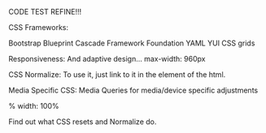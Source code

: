 CODE TEST REFINE!!!

CSS Frameworks:

Bootstrap
Blueprint
Cascade Framework
Foundation
YAML
YUI CSS grids

Responsiveness:
And adaptive design...
max-width: 960px

CSS Normalize:
	To use it, just link to it in the <head> element of the html.
<link rel="stylesheet" src="//normalize-css.googlecode.com/svn/trunk/normalize.css">

Media Specific CSS:
	Media Queries for media/device specific adjustments
	

%
width: 100%

Find out what CSS resets and Normalize do.
